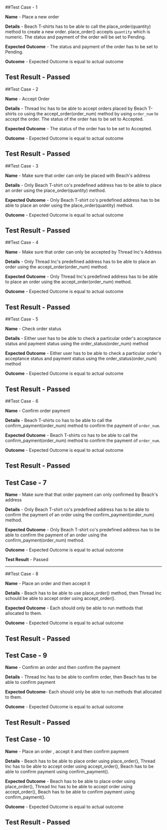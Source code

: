 ##Test Case - 1

**Name** - Place a new order

**Details** - Beach T-shirts has to be able to call the place_order(quantity) method to create a new order. place_order() accepts `quantity` which is numeric. The status and payment of the order will be set to Pending.

**Expected Outcome** - The status and payment of the order has to be set to Pending.

**Outcome** - Expected Outcome is equal to actual outcome

**Test Result** - Passed
---
##Test Case - 2

**Name** - Accept Order

**Details** - Thread Inc has to be able to accept orders placed by Beach T-shirts co using the accept_order(order_num) method by using `order_num` to accept the order. The status of the order has to be set to Accepted.

**Expected Outcome** - The status of the order has to be set to Accepted.

**Outcome** - Expected Outcome is equal to actual outcome

**Test Result** - Passed
---
##Test Case - 3

**Name** - Make sure that order can only be placed with Beach's address

**Details** - Only Beach T-shirt co's predefined address has to be able to place an order using the place_order(quantity) method.

**Expected Outcome** - Only Beach T-shirt co's predefined address has to be able to place an order using the place_order(quantity) method.

**Outcome** - Expected Outcome is equal to actual outcome

**Test Result** - Passed
---
##Test Case - 4

**Name** - Make sure that order can only be accepted by Thread Inc's Address

**Details** - Only Thread Inc's predefined address has to be able to place an order using the accept_order(order_num) method.

**Expected Outcome** - Only Thread Inc's predefined address has to be able to place an order using the accept_order(order_num) method.

**Outcome** - Expected Outcome is equal to actual outcome

**Test Result** - Passed
---
##Test Case - 5

**Name** - Check order status

**Details** - Either user has to be able to check a particular order's acceptance status and payment status using the order_status(order_num) method

**Expected Outcome** - Either user has to be able to check a particular order's acceptance status and payment status using the order_status(order_num) method

**Outcome** - Expected Outcome is equal to actual outcome

**Test Result** - Passed
---
##Test Case - 6

**Name** - Confirm order payment

**Details** - Beach T-shirts co has to be able to call the confirm_payment(order_num) method to confirm the payment of `order_num`.

**Expected Outcome** - Beach T-shirts co has to be able to call the confirm_payment(order_num) method to confirm the payment of `order_num`.

**Outcome** - Expected Outcome is equal to actual outcome

**Test Result** - Passed
---
## Test Case - 7

**Name** - Make sure that that order payment can only confirmed by Beach's address 

**Details** - Only Beach T-shirt co's predefined address has to be able to confirm the payment of an order using the confirm_payment(order_num) method.

**Expected Outcome** - Only Beach T-shirt co's predefined address has to be able to confirm the payment of an order using the confirm_payment(order_num) method.

**Outcome** - Expected Outcome is equal to actual outcome

**Test Result** - Passed

---
##Test Case - 8

**Name** - Place an order and then accept it

**Details** - Beach has to be able to use place_order() method, then Thread Inc schould be able to accept order using accept_order().

**Expected Outcome** - Each should only be able to run methods that allocated to them.

**Outcome** - Expected Outcome is equal to actual outcome

**Test Result** - Passed
---
## Test Case - 9

**Name** - Confirm an order and then confirm the payment

**Details** - Thread Inc has to be able to confirm order, then Beach has to be able to confirm payment

**Expected Outcome**- Each should only be able to run methods that allocated to them.

**Outcome** - Expected Outcome is equal to actual outcome

**Test Result** - Passed
---
## Test Case - 10

**Name** - Place an order , accept it and then confirm payment

**Details** - Beach has to be able to place order using place_order(), Thread Inc has to be able to accept order using accept_order(), Beach has to be able to confirm payment using confirm_payment().

**Expected Outcome** - Beach has to be able to place order using place_order(), Thread Inc has to be able to accept order using accept_order(), Beach has to be able to confirm payment using confirm_payment().

**Outcome** - Expected Outcome is equal to actual outcome

**Test Result** - Passed
---